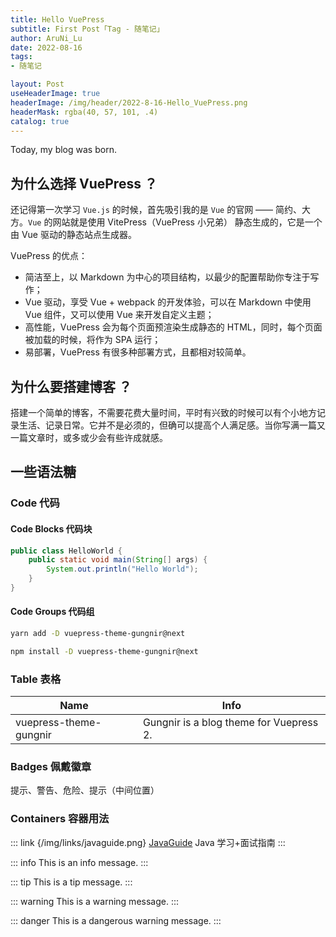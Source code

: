 ```yaml
---
title: Hello VuePress
subtitle: First Post「Tag - 随笔记」
author: AruNi_Lu
date: 2022-08-16
tags:
- 随笔记

layout: Post
useHeaderImage: true
headerImage: /img/header/2022-8-16-Hello_VuePress.png
headerMask: rgba(40, 57, 101, .4)
catalog: true
---
```


Today, my blog was born.

<!-- more --> 

## 为什么选择 VuePress ？

还记得第一次学习 `Vue.js` 的时候，首先吸引我的是 `Vue` 的官网 —— 简约、大方。`Vue` 的网站就是使用 VitePress（VuePress 小兄弟） 静态生成的，它是一个由 Vue 驱动的静态站点生成器。

VuePress 的优点：
- 简洁至上，以 Markdown 为中心的项目结构，以最少的配置帮助你专注于写作；
- Vue 驱动，享受 Vue + webpack 的开发体验，可以在 Markdown 中使用 Vue 组件，又可以使用 Vue 来开发自定义主题；
- 高性能，VuePress 会为每个页面预渲染生成静态的 HTML，同时，每个页面被加载的时候，将作为 SPA 运行；
- 易部署，VuePress 有很多种部署方式，且都相对较简单。

## 为什么要搭建博客 ？

搭建一个简单的博客，不需要花费大量时间，平时有兴致的时候可以有个小地方记录生活、记录日常。它并不是必须的，但确可以提高个人满足感。当你写满一篇又一篇文章时，或多或少会有些许成就感。


## 一些语法糖

### Code 代码

#### Code Blocks 代码块

```java
public class HelloWorld {
    public static void main(String[] args) {
        System.out.println("Hello World");
    }
}
```

#### Code Groups 代码组

<CodeGroup>
<CodeGroupItem title="YARN" active>

```bash
yarn add -D vuepress-theme-gungnir@next
```

</CodeGroupItem>

<CodeGroupItem title="NPM">

```bash
npm install -D vuepress-theme-gungnir@next
```

</CodeGroupItem>
</CodeGroup>


### Table 表格

| Name | Info |
|------|------|
| vuepress-theme-gungnir | Gungnir is a blog theme for Vuepress 2. |

### Badges 佩戴徽章

提示<Badge text="tip" />、警告<Badge text="warning" type="warning" />、危险<Badge text="danger" type="danger" />、提示（中间位置）<Badge text="tip middle" vertical="middle" />


### Containers 容器用法

::: link {/img/links/javaguide.png} [JavaGuide](https://javaguide.cn/)
Java 学习+面试指南
:::


::: info
This is an info message.
:::

::: tip
This is a tip message.
:::

::: warning
This is a warning message.
:::

::: danger
This is a dangerous warning message.
:::
